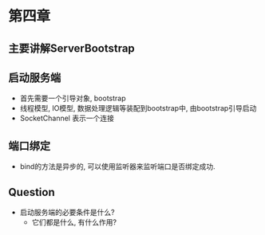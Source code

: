 # 第四章

## 主要讲解ServerBootstrap

## 启动服务端
- 首先需要一个引导对象, bootstrap
- 线程模型, IO模型, 数据处理逻辑等装配到bootstrap中, 由bootstrap引导启动
- SocketChannel 表示一个连接

## 端口绑定
- bind的方法是异步的, 可以使用监听器来监听端口是否绑定成功.


## Question

- 启动服务端的必要条件是什么?
  - 它们都是什么, 有什么作用?


